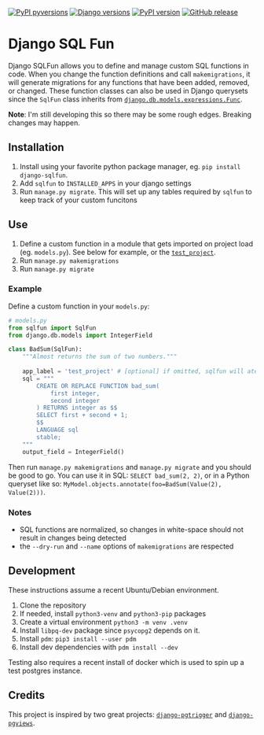 [![PyPI pyversions](https://img.shields.io/pypi/pyversions/django-sqlfun.svg)](https://pypi.python.org/pypi/django-sqlfun/)
[![Django versions](https://img.shields.io/pypi/frameworkversions/django/django-sqlfun)](https://pypi.python.org/pypi/django-sqlfun/)
[![PyPI version](https://img.shields.io/pypi/v/django-sqlfun.svg)](https://pypi.python.org/pypi/django-sqlfun/)
[![GitHub release](https://img.shields.io/github/release/radusuciu/django-sqlfun.svg)](https://github.com/radusuciu/django-sqlfun/releases/)

# Django SQL Fun

Django SQLFun allows you to define and manage custom SQL functions in code. When you change the function definitions and call `makemigrations`, it will generate migrations for any functions that have been added, removed, or changed. These function classes can also be used in Django querysets since the `SqlFun` class inherits from [`django.db.models.expressions.Func`](https://docs.djangoproject.com/en/3.2/ref/models/expressions/#func-expressions).

**Note**: I'm still developing this so there may be some rough edges. Breaking changes may happen.

## Installation

1. Install using your favorite python package manager, eg. `pip install django-sqlfun`.
2. Add `sqlfun` to `INSTALLED_APPS` in your django settings
3. Run `manage.py migrate`. This will set up any tables required by `sqlfun` to keep track of your custom funcitons

## Use

1. Define a custom function in a module that gets imported on project load (eg. `models.py`). See below for example, or the [`test_project`](tests/test_project).
2. Run `manage.py makemigrations`
3. Run `manage.py migrate`

### Example

Define a custom function in your `models.py`:

```python
# models.py
from sqlfun import SqlFun
from django.db.models import IntegerField

class BadSum(SqlFun):
    """Almost returns the sum of two numbers."""
    
    app_label = 'test_project' # [optional] if omitted, sqlfun will atempt to auto-resolve it
    sql = """
        CREATE OR REPLACE FUNCTION bad_sum(
            first integer,
            second integer
        ) RETURNS integer as $$
        SELECT first + second + 1;
        $$
        LANGUAGE sql
        stable;
    """
    output_field = IntegerField()
```

Then run `manage.py makemigrations` and `manage.py migrate` and you should be good to go. You can use it in SQL: `SELECT bad_sum(2, 2)`, or in a Python queryset like so: `MyModel.objects.annotate(foo=BadSum(Value(2), Value(2)))`.

### Notes

- SQL functions are normalized, so changes in white-space should not result in changes being detected
- the `--dry-run` and `--name` options of `makemigrations` are respected

## Development

These instructions assume a recent Ubuntu/Debian environment.

1. Clone the repository
2. If needed, install `python3-venv` and `python3-pip` packages
3. Create a virtual environment `python3 -m venv .venv`
4. Install `libpq-dev` package since `psycopg2` depends on it.
5. Install `pdm`: `pip3 install --user pdm`
6. Install dev dependencies with `pdm install --dev`

Testing also requires a recent install of docker which is used to spin up a test postgres instance.

## Credits

This project is inspired by two great projects: [`django-pgtrigger`](https://github.com/Opus10/django-pgtrigger) and [`django-pgviews`](https://github.com/mypebble/django-pgviews).
